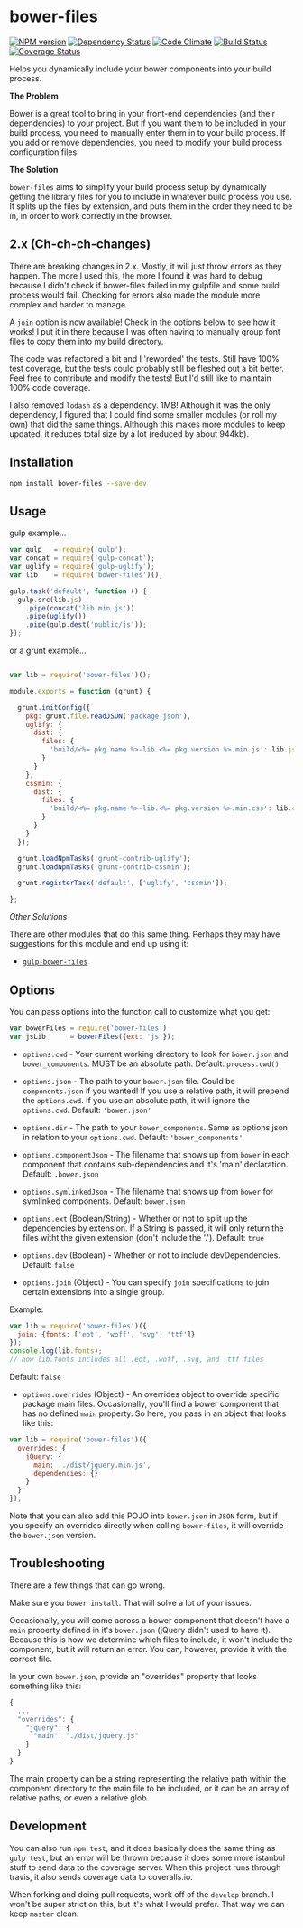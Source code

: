 # bower-files

[![NPM version](http://img.shields.io/npm/v/bower-files.svg?style=flat)](https://www.npmjs.org/package/bower-files)
[![Dependency Status](http://img.shields.io/gemnasium/ksmithut/bower-files.svg?style=flat)](https://gemnasium.com/ksmithut/bower-files)
[![Code Climate](http://img.shields.io/codeclimate/github/ksmithut/bower-files.svg?style=flat)](https://codeclimate.com/github/ksmithut/bower-files)
[![Build Status](http://img.shields.io/travis/ksmithut/bower-files.svg?style=flat)](https://travis-ci.org/ksmithut/bower-files)
[![Coverage Status](http://img.shields.io/codeclimate/coverage/github/ksmithut/bower-files.svg?style=flat)](https://codeclimate.com/github/ksmithut/bower-files)

Helps you dynamically include your bower components into your build process.

**The Problem**

Bower is a great tool to bring in your front-end dependencies (and their
dependencies) to your project. But if you want them to be included in your build
process, you need to manually enter them in to your build process. If you add
or remove dependencies, you need to modify your build process configuration
files.

**The Solution**

`bower-files` aims to simplify your build process setup by dynamically getting
the library files for you to include in whatever build process you use. It
splits up the files by extension, and puts them in the order they need to be in,
in order to work correctly in the browser.

## 2.x (Ch-ch-ch-changes)

There are breaking changes in 2.x. Mostly, it will just throw errors as they
happen. The more I used this, the more I found it was hard to debug because I
didn't check if bower-files failed in my gulpfile and some build process would
fail. Checking for errors also made the module more complex and harder to
manage.

A `join` option is now available! Check in the options below to see how it
works! I put it in there because I was often having to manually group font files
to copy them into my build directory.

The code was refactored a bit and I 'reworded' the tests. Still have 100% test
coverage, but the tests could probably still be fleshed out a bit better. Feel
free to contribute and modify the tests! But I'd still like to maintain 100%
code coverage.

I also removed `lodash` as a dependency. 1MB! Although it was the only
dependency, I figured that I could find some smaller modules (or roll my own)
that did the same things. Although this makes more modules to keep updated, it
reduces total size by a lot (reduced by about 944kb).

## Installation

```bash
npm install bower-files --save-dev
```

## Usage

gulp example...

```javascript
var gulp   = require('gulp');
var concat = require('gulp-concat');
var uglify = require('gulp-uglify');
var lib    = require('bower-files')();

gulp.task('default', function () {
  gulp.src(lib.js)
    .pipe(concat('lib.min.js'))
    .pipe(uglify())
    .pipe(gulp.dest('public/js'));
});
```

or a grunt example...

```javascript

var lib = require('bower-files')();

module.exports = function (grunt) {

  grunt.initConfig({
    pkg: grunt.file.readJSON('package.json'),
    uglify: {
      dist: {
        files: {
          'build/<%= pkg.name %>-lib.<%= pkg.version %>.min.js': lib.js
        }
      }
    },
    cssmin: {
      dist: {
        files: {
          'build/<%= pkg.name %>-lib.<%= pkg.version %>.min.css': lib.css
        }
      }
    }
  });

  grunt.loadNpmTasks('grunt-contrib-uglify');
  grunt.loadNpmTasks('grunt-contrib-cssmin');

  grunt.registerTask('default', ['uglify', 'cssmin']);

};
```

*Other Solutions*

There are other modules that do this same thing. Perhaps they may have
suggestions for this module and end up using it:

- [`gulp-bower-files`](https://www.npmjs.org/package/gulp-bower-files)

## Options

You can pass options into the function call to customize what you get:

```javascript
var bowerFiles = require('bower-files')
var jsLib      = bowerFiles({ext: 'js'});
```

* `options.cwd` - Your current working directory to look for `bower.json` and
`bower_components`. MUST be an absolute path. Default: `process.cwd()`

* `options.json` - The path to your `bower.json` file. Could be
`components.json` if you wanted! If you use a relative path, it will prepend the
`options.cwd`. If you use an absolute path, it will ignore the `options.cwd`.
Default: `'bower.json'`

* `options.dir` - The path to your `bower_components`. Same as options.json in
relation to your `options.cwd`. Default: `'bower_components'`

* `options.componentJson` - The filename that shows up from `bower` in each
component that contains sub-dependencies and it's 'main' declaration. Default:
`.bower.json`

* `options.symlinkedJson` - The filename that shows up from `bower` for
symlinked components. Default: `bower.json`

* `options.ext` (Boolean/String) - Whether or not to split up the dependencies
by extension. If a String is passed, it will only return the files witht the
given extension (don't include the '.'). Default: `true`

* `options.dev` (Boolean) - Whether or not to include devDependencies. Default:
`false`

* `options.join` (Object) - You can specify `join` specifications to join
certain extensions into a single group.

Example:

```javascript
var lib = require('bower-files')({
  join: {fonts: ['eot', 'woff', 'svg', 'ttf']}
});
console.log(lib.fonts);
// now lib.fonts includes all .eot, .woff, .svg, and .ttf files
```

Default: `false`

* `options.overrides` (Object) - An overrides object to override specific
package main files. Occasionally, you'll find a bower component that has no
defined `main` property. So here, you pass in an object that looks like this:

```javascript
var lib = require('bower-files')({
  overrides: {
    jQuery: {
      main: './dist/jquery.min.js',
      dependencies: {}
    }
  }
});
```

Note that you can also add this POJO into `bower.json` in `JSON` form, but if
you specify an overrides directly when calling `bower-files`, it will override
the `bower.json` version.

## Troubleshooting

There are a few things that can go wrong.

Make sure you `bower install`. That will solve a lot of your issues.

Occasionally, you will come across a bower component that doesn't have a `main`
property defined in it's `bower.json` (jQuery didn't used to have it). Because
this is how we determine which files to include, it won't include the component,
but it will return an error. You can, however, provide it with the correct file.

In your own `bower.json`, provide an "overrides" property that looks something
like this:

```javascript
{
  ...
  "overrides": {
    "jquery": {
      "main": "./dist/jquery.js"
    }
  }
}
```

The main property can be a string representing the relative path within the
component directory to the main file to be included, or it can be an array of
relative paths, or even a relative glob.

## Development

You can also run `npm test`, and it does basically does the same thing as
`gulp test`, but an error will be thrown because it does some more istanbul
stuff to send data to the coverage server. When this project runs through
travis, it also sends coverage data to coveralls.io.

When forking and doing pull requests, work off of the `develop` branch. I won't
be super strict on this, but it's what I would prefer. That way we can keep
`master` clean.
